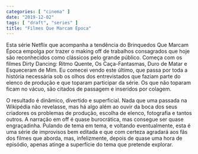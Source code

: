 ```yaml
---
categories: [ "cinema" ]
date: "2019-12-02"
tags: [ "draft", "series" ]
title: "Filmes Que Marcam Época"
---
```

Esta série Netflix que acompanha a tendência do Brinquedos Que Marcam
Época empolga por trazer o making off de trabalhos consagrados que
hoje são reconhecidos como clássicos pelo grande público. Começa
com os filmes Dirty Dancing: Ritmo Quente, Os Caça-Fantasmas, Duro de
Matar e Esqueceram de Mim. Eu comecei vendo este último, que passa por
toda a história necessária sob os olhos dos entrevistados que faziam
parte do elenco de produção e que toparam participar da série. Os
que não toparam ficam no vácuo, são citados de passagem e inseridos
por colagem.

O resultado é dinâmico, divertido e superficial. Nada que uma
passada na Wikipédia não revelasse, mas há algo além ao ouvir da
boca dos seus criadores os problemas de produção, escolha de elenco,
fotografia e tantos outros. A narração em off é quase burocrática,
mas consegue ser quase engraçadinha. Pulando de tema em tema, e voltando
eventualmente, esta é uma série de improvisos bem editada e que com
certeza agradará aos fãs dos filmes que aborda, mas, infelizmente,
depois de quase uma hora de episódio, apenas atinge a superfície do
tema que pretende explorar.
